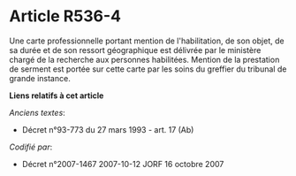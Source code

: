 # Article R536-4

Une carte professionnelle portant mention de l'habilitation, de son objet, de sa durée et de son ressort géographique est
délivrée par le ministère chargé de la recherche aux personnes habilitées. Mention de la prestation de serment est portée sur
cette carte par les soins du greffier du tribunal de grande instance.

**Liens relatifs à cet article**

_Anciens textes_:

  - Décret n°93-773 du 27 mars 1993 - art. 17 (Ab)

_Codifié par_:

  - Décret n°2007-1467 2007-10-12 JORF 16 octobre 2007
